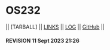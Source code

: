 # OS232

|| [TARBALL] || [LINKS](links.md) || [LOG](TXT/mylog.txt) || [GitHub](https://github.com/fathonidf/os232/) ||

#### REVISION 11 Sept 2023 21:26

